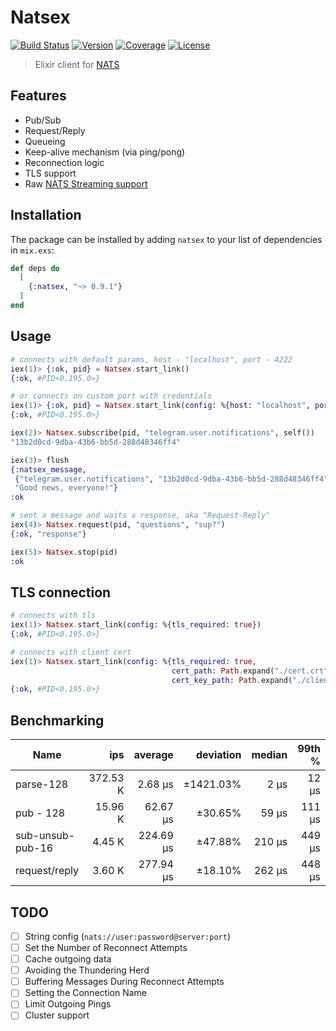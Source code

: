 # Natsex

[![Build Status][shield-travis]][travis-ci]
[![Version][shield-version]][hexpm]
[![Coverage](https://codecov.io/gh/bersegosx/Natsex/branch/master/graph/badge.svg)][codecov]
[![License][shield-license]][hexpm]

> Elixir client for [NATS](https://nats.io/)

## Features

- Pub/Sub
- Request/Reply
- Queueing
- Keep-alive mechanism (via ping/pong)
- Reconnection logic
- TLS support
- Raw [NATS Streaming support](https://github.com/bersegosx/Natsex/tree/feature/streaming)

## Installation

The package can be installed by adding `natsex` to your list of dependencies in `mix.exs`:

```elixir
def deps do
  [
    {:natsex, "~> 0.9.1"}
  ]
end
```

## Usage

```elixir
# connects with default params, host - "localhost", port - 4222
iex(1)> {:ok, pid} = Natsex.start_link()
{:ok, #PID<0.195.0>}

# or connects on custom port with credentials
iex(1)> {:ok, pid} = Natsex.start_link(config: %{host: "localhost", port: 4567, user: "admin", pass: "12345"})
{:ok, #PID<0.195.0>}

iex(2)> Natsex.subscribe(pid, "telegram.user.notifications", self())
"13b2d0cd-9dba-43b6-bb5d-288d48346ff4"

iex(3)> flush
{:natsex_message,
 {"telegram.user.notifications", "13b2d0cd-9dba-43b6-bb5d-288d48346ff4", nil},
 "Good news, everyone!"}
:ok

# sent a message and waits a response, aka "Request-Reply"
iex(4)> Natsex.request(pid, "questions", "sup?")
{:ok, "response"}

iex(5)> Natsex.stop(pid)
:ok
```

## TLS connection

```elixir
# connects with tls
iex(1)> Natsex.start_link(config: %{tls_required: true})
{:ok, #PID<0.195.0>}

# connects with client cert
iex(1)> Natsex.start_link(config: %{tls_required: true,
                                    cert_path: Path.expand("./cert.crt"),
                                    cert_key_path: Path.expand("./client.key")})
{:ok, #PID<0.195.0>}
```

## Benchmarking

| Name             |         ips |    average |   deviation |  median |  99th % |
|------------------|------------:|-----------:|------------:|     ---:|     ---:|
| parse-128        |   372.53 K  |    2.68 μs |   ±1421.03% |    2 μs |   12 μs |
| pub - 128        |    15.96 K  |   62.67 μs |     ±30.65% |   59 μs |  111 μs |
| sub-unsub-pub-16 |     4.45 K  |  224.69 μs |     ±47.88% |  210 μs |  449 μs |
| request/reply    |     3.60 K  |  277.94 μs |     ±18.10% |  262 μs |  448 μs |


## TODO

- [ ] String config (`nats://user:password@server:port`)
- [ ] Set the Number of Reconnect Attempts
- [ ] Cache outgoing data
- [ ] Avoiding the Thundering Herd
- [ ] Buffering Messages During Reconnect Attempts
- [ ] Setting the Connection Name
- [ ] Limit Outgoing Pings
- [ ] Cluster support

[shield-version]:   https://img.shields.io/hexpm/v/natsex.svg
[shield-license]:   https://img.shields.io/hexpm/l/natsex.svg
[shield-travis]:    https://travis-ci.org/bersegosx/Natsex.svg?branch=master

[travis-ci]:        https://travis-ci.org/bersegosx/Natsex
[hexpm]:            https://hex.pm/packages/natsex
[hexdocs]:          https://hexdocs.pm/natsex
[codecov]:          https://codecov.io/gh/bersegosx/Natsex
